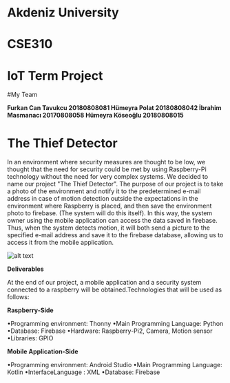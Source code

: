 # Akdeniz University
# CSE310
# IoT Term Project

#My Team

**Furkan Can Tavukcu 20180808081
Hümeyra Polat 20180808042
İbrahim Masmanacı 20170808058
Hümeyra Köseoğlu 20180808015**

# The Thief Detector

In an environment where security measures are thought to be low, we thought that the need for security could be met by using Raspberry-Pi technology without the need for very complex systems. We decided to name our project "The Thief Detector". The purpose of our project is to take a photo of the environment and notify it to the predetermined e-mail address in case of motion detection outside the expectations in the environment where Raspberry is placed, and then save the environment photo to firebase. (The system will do this itself). In this way, the system owner using the mobile application can access the data saved in firebase. Thus, when the system detects motion, it will both send a picture to the specified e-mail address and save it to the firebase database, allowing us to access it from the mobile application.

![alt text](https://user-images.githubusercontent.com/79963893/174501772-f31a91b3-1005-479a-a413-36752089371f.png)

**Deliverables**

At the end of our project, a mobile application and a security system connected to a raspberry will be obtained.Technologies that will be used as follows:

**Raspberry-Side** 

•Programming environment: Thonny
•Main Programming Language: Python
•Database: Firebase
•Hardware: Raspberry-Pi2, Camera, Motion sensor
•Libraries: GPIO 

**Mobile Application-Side**

•Programming environment: Android Studio
•Main Programming Language: Kotlin
•InterfaceLanguage : XML
•Database: Firebase




